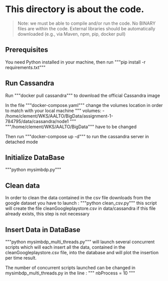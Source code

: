 # This directory is about the code.
>Note: we must be able to compile and/or run the code. No BINARY files are within the code. External libraries should be automatically downloaded (e.g., via Maven, npm, pip, docker pull)

## Prerequisites

You need Python installed in your machine,
then run """pip install -r requirements.txt"""

## Run Cassandra

Run """docker pull cassandra""" to download the official Cassandra image

In the file """docker-compose.yaml""" change the volumes location in order to match with your local machine
"""
    volumes:
      - /home/clement/WKS/AALTO/BigData/assignment-1-784795/data/cassandra/node1
"""
"""/home/clement/WKS/AALTO/BigData""" have to be changed


Then run """docker-compose up -d""" to run the cassandra server in detached mode

## Initialize DataBase

"""python mysimbdp.py"""

## Clean data

In order to clean the data contained in the csv file downloads from the google dataset you have to launch :
"""python clean_csv.py"""
this script will create the file cleanGoogleplaystore.csv in data/cassandra if this file already exists, this step is not necessary

## Insert Data in DataBase

"""python mysimbdp_multi_threads.py""" will launch several concurrent scripts which will each insert all the data, contained in the cleanGoogleplaystore.csv file, into the database and will plot the insertion per time result.

The number of concurrent scripts launched can be changed in mysimbdp_multi_threads.py in the line  : """ nbProcess = 10 """

